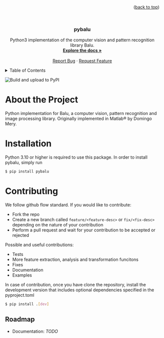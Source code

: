 <a id="readme-top"></a>


<p align="right">(<a href="#readme-top">back to top</a>)</p>
<!-- PROJECT LOGO -->
<br />
<div align="center">
  <!-- <a href="https://github.com/othneildrew/Best-README-Template">
    <img src="images/logo.png" alt="Logo" width="80" height="80">
  </a> -->

  <h3 align="center">pybalu</h3>

  <p align="center">
    Python3 implementation of the computer vision and pattern recognition library Balu.
    <br />
    <a href="https://github.com/computervision-xray-testing/pybalu"><strong>Explore the docs »</strong></a>
    <br />
    <br />
    <a href="https://github.com/computervision-xray-testing/pybalu/issues/new?labels=bug&template=bug-report---.md">Report Bug</a>
    ·
    <a href="https://github.com/computervision-xray-testing/pybalu/issues/new?labels=enhancement&template=feature-request---.md">Request Feature</a>
  </p>
</div>


<!-- TABLE OF CONTENTS -->
<details>
  <summary>Table of Contents</summary>
  <ol>
    <li>
      <a href="#about-the-project">About The Project</a>
    </li>
    <li>
      <a href="#getting-started">Getting Started</a>
      <ul>
        <!-- <li><a href="#prerequisites">Prerequisites</a></li> -->
        <li><a href="#installation">Installation</a></li>
      </ul>
    </li>
    <li><a href="#contributing">Contributing</a></li>
    <li><a href="#Roadmap">Contributing</a></li>
  </ol>
</details>


![Build and upload to PyPI](hhttps://github.com/computervision-xray-testing/pybalu/workflows/Build%20and%20upload%20to%20PyPI/badge.svg)


# About the Project

Python implementation for Balu, a computer vision, pattern recognition and image processing library. Originally implemented in Matlab&reg; by Domingo Mery.


# Installation

Python 3.10 or higher is required to use this package. In order to install pybalu, simply run

```bash
$ pip install pybalu
```


# Contributing

We follow github flow standard. If you would like to contribute:

- Fork the repo
- Create a new branch called `feature/<feature-desc>` or `fix/<fix-desc>` depending on the nature of your contribution
- Perform a pull request and wait for your contribution to be accepted or rejected

Possible and useful contributions:

- Tests
- More feature extraction, analysis and transformation funcitons
- Fixes
- Documentation
- Examples

In case of contribution, once you have clone the repository, install the development version that includes optional dependencies specified in the pyproject.toml

```bash
$ pip install .[dev]
```

## Roadmap

- Documentation: _TODO_
